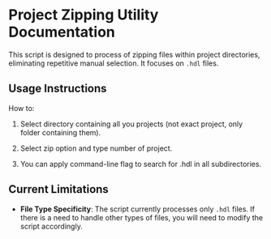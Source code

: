 # Project Zipping Utility Documentation

This script is designed to process of zipping files within project directories, eliminating repetitive manual selection. It focuses on `.hdl` files.

## Usage Instructions

How to:
1. Select directory containing all you projects (not exact project, only folder  containing them). 

2. Select zip option and type number of project.

3. You can apply command-line flag to search for .hdl in all subdirectories.

## Current Limitations

- **File Type Specificity**: The script currently processes only `.hdl` files. If there is a need to handle other types of files, you will need to modify the script accordingly.
